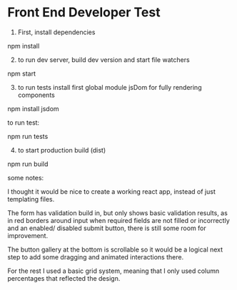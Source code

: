 # Front End Developer Test

1. First, install dependencies

npm install

2. to run dev server, build dev version and start file watchers

npm start

3. to run tests install first global module jsDom for fully rendering components

npm install jsdom

to run test:

npm run tests

4. to start production build (dist)

npm run build



some notes:

I thought it would be nice to create a working react app, instead of just templating files.

The form has validation build in, but only shows basic validation results, as in red borders around input when required fields are not filled or incorrectly and an enabled/ disabled submit button, there is still some room for improvement.

The button gallery at the bottom is scrollable so it would be a logical next step to add some dragging and animated interactions there.

For the rest I used a basic grid system, meaning that I only used column percentages that reflected the design.



